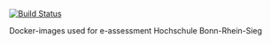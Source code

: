 [![Build Status](https://api.travis-ci.org/DigiKlausur/docker-stacks.svg?branch=master)](https://travis-ci.org/DigiKlausur/docker-stacks)

Docker-images used for e-assessment Hochschule Bonn-Rhein-Sieg

